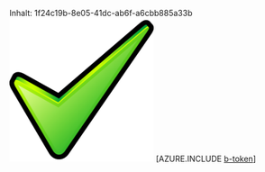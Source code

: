 Inhalt: 1f24c19b-8e05-41dc-ab6f-a6cbb885a33b![Bild](beb68afc-f8aa-47b2-ad42-6905c8eaa01e.png)
[AZURE.INCLUDE [b-token](df4c889e-bd3c-4cf0-9e60-46ebb1d4e6d3.md)]
